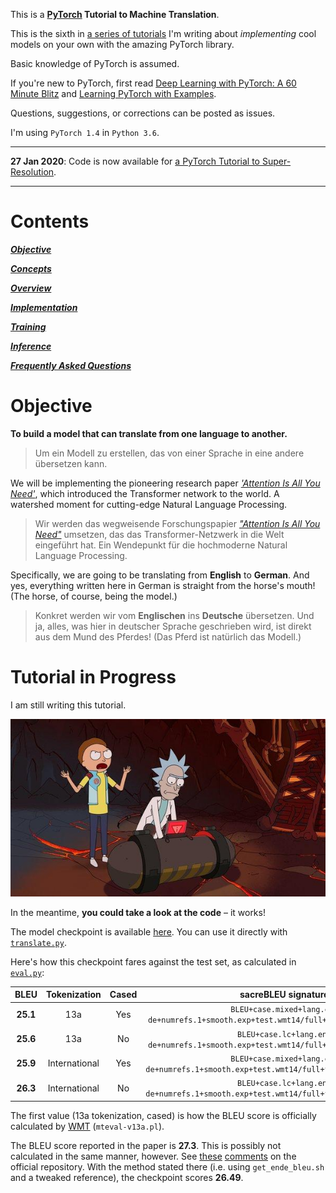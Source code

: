 This is a **[PyTorch](https://pytorch.org) Tutorial to Machine Translation**.

This is the sixth in [a series of tutorials](https://github.com/sgrvinod/Deep-Tutorials-for-PyTorch) I'm writing about _implementing_ cool models on your own with the amazing PyTorch library.

Basic knowledge of PyTorch is assumed.

If you're new to PyTorch, first read [Deep Learning with PyTorch: A 60 Minute Blitz](https://pytorch.org/tutorials/beginner/deep_learning_60min_blitz.html) and [Learning PyTorch with Examples](https://pytorch.org/tutorials/beginner/pytorch_with_examples.html).

Questions, suggestions, or corrections can be posted as issues.

I'm using `PyTorch 1.4` in `Python 3.6`.

---

**27 Jan 2020**: Code is now available for [a PyTorch Tutorial to Super-Resolution](https://github.com/sgrvinod/a-PyTorch-Tutorial-to-Super-Resolution).

---

# Contents

[***Objective***](https://github.com/sgrvinod/a-PyTorch-Tutorial-to-Machine-Translation#objective)

[***Concepts***](https://github.com/sgrvinod/a-PyTorch-Tutorial-to-Machine-Translation#tutorial-in-progress)

[***Overview***](https://github.com/sgrvinod/a-PyTorch-Tutorial-to-Machine-Translation#tutorial-in-progress)

[***Implementation***](https://github.com/sgrvinod/a-PyTorch-Tutorial-to-Machine-Translation#tutorial-in-progress)

[***Training***](https://github.com/sgrvinod/a-PyTorch-Tutorial-to-Machine-Translation#tutorial-in-progress)

[***Inference***](https://github.com/sgrvinod/a-PyTorch-Tutorial-to-Machine-Translation#tutorial-in-progress)

[***Frequently Asked Questions***](https://github.com/sgrvinod/a-PyTorch-Tutorial-to-Machine-Translation#tutorial-in-progress)

# Objective

**To build a model that can translate from one language to another.**


>Um ein Modell zu erstellen, das von einer Sprache in eine andere übersetzen kann.


We will be implementing the pioneering research paper [_'Attention Is All You Need'_](https://arxiv.org/abs/1706.03762), which introduced the Transformer network to the world. A watershed moment for cutting-edge Natural Language Processing.

>Wir werden das wegweisende Forschungspapier [_"Attention Is All You Need"_](https://arxiv.org/abs/1706.03762) umsetzen, das das Transformer-Netzwerk in die Welt eingeführt hat. Ein Wendepunkt für die hochmoderne Natural Language Processing.

Specifically, we are going to be translating from **English** to **German**. And yes, everything written here in German is straight from the horse's mouth! (The horse, of course, being the model.)

>Konkret werden wir vom **Englischen** ins **Deutsche** übersetzen. Und ja, alles, was hier in deutscher Sprache geschrieben wird, ist direkt aus dem Mund des Pferdes! (Das Pferd ist natürlich das Modell.)


# Tutorial in Progress

I am still writing this tutorial.

<p align="center">
<img src="./img/incomplete.jpg">
</p>

In the meantime, **you could take a look at the code** – it works!

The model checkpoint is available [here](https://drive.google.com/drive/folders/12OG-KawSFFs6Pah89V4a_Td-VcwMBE5i?usp=sharing). You can use it directly with [`translate.py`](https://github.com/sgrvinod/a-PyTorch-Tutorial-to-Machine-Translation/blob/master/translate.py).

Here's how this checkpoint fares against the test set, as calculated in [`eval.py`](https://github.com/sgrvinod/a-PyTorch-Tutorial-to-Machine-Translation/blob/master/eval.py):

|BLEU|Tokenization|Cased|sacreBLEU signature|
|:---:|:---:|:---:|:---:|
|**25.1**|13a|Yes|`BLEU+case.mixed+lang.en-de+numrefs.1+smooth.exp+test.wmt14/full+tok.13a+version.1.4.3`|
|**25.6**|13a|No|`BLEU+case.lc+lang.en-de+numrefs.1+smooth.exp+test.wmt14/full+tok.13a+version.1.4.3`|
|**25.9**|International|Yes|`BLEU+case.mixed+lang.en-de+numrefs.1+smooth.exp+test.wmt14/full+tok.intl+version.1.4.3`|
|**26.3**|International|No|`BLEU+case.lc+lang.en-de+numrefs.1+smooth.exp+test.wmt14/full+tok.intl+version.1.4.3`|

The first value (13a tokenization, cased) is how the BLEU score is officially calculated by [WMT](https://www.statmt.org/wmt14/translation-task.html) (`mteval-v13a.pl`).

The BLEU score reported in the paper is **27.3**. This is possibly not calculated in the same manner, however. See [these](https://github.com/tensorflow/tensor2tensor/issues/317#issuecomment-377580270) [comments](https://github.com/tensorflow/tensor2tensor/issues/317#issuecomment-380970191) on the official repository. With the method stated there (i.e. using `get_ende_bleu.sh` and a tweaked reference), the checkpoint scores **26.49**.
